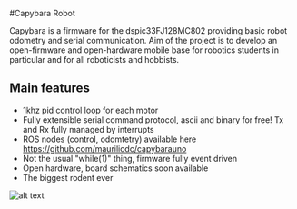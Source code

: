 #Capybara Robot

Capybara is a firmware for the dspic33FJ128MC802 providing basic robot odometry and serial communication.
Aim of the project is to develop an open-firmware and open-hardware mobile base for robotics students in particular 
and for all roboticists and hobbists.

## Main features
* 1khz pid control loop for each motor
* Fully extensible serial command protocol, ascii and binary for free! Tx and Rx fully managed by interrupts
* ROS nodes (control, odomtetry) available here https://github.com/mauriliodc/capybarauno
* Not the usual "while(1)" thing, firmware fully event driven
* Open hardware, board schematics soon available
* The biggest rodent ever

![alt text](http://i.imgur.com/QOzCvIJ.jpg "Capybara")



